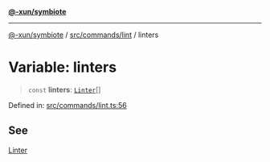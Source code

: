 [**@-xun/symbiote**](../../../../README.md)

***

[@-xun/symbiote](../../../../README.md) / [src/commands/lint](../README.md) / linters

# Variable: linters

> `const` **linters**: [`Linter`](../enumerations/Linter.md)[]

Defined in: [src/commands/lint.ts:56](https://github.com/Xunnamius/symbiote/blob/16c5abb574a56340fcb49cdcf402702ed3917f82/src/commands/lint.ts#L56)

## See

[Linter](../enumerations/Linter.md)
